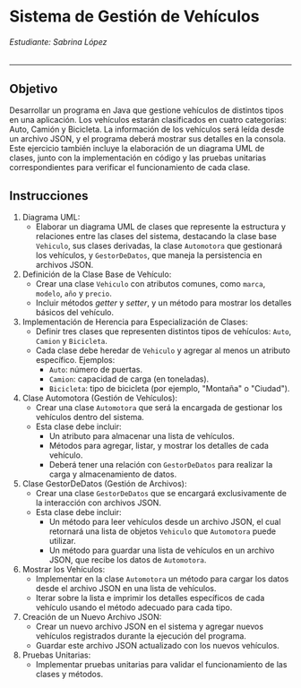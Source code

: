 # Sistema de Gestión de Vehículos
###### Estudiante: Sabrina López
***
## Objetivo
Desarrollar un programa en Java que gestione vehículos de distintos tipos en una
aplicación. Los vehículos estarán clasificados en cuatro categorías: Auto, Camión y
Bicicleta. La información de los vehículos será leída desde un archivo JSON, y el programa
deberá mostrar sus detalles en la consola. Este ejercicio también incluye la elaboración de
un diagrama UML de clases, junto con la implementación en código y las pruebas unitarias
correspondientes para verificar el funcionamiento de cada clase.

## Instrucciones
1. Diagrama UML:
   - Elaborar un diagrama UML de clases que represente la estructura y
   relaciones entre las clases del sistema, destacando la clase base `Vehiculo`,
   sus clases derivadas, la clase `Automotora` que gestionará los vehículos, y
   `GestorDeDatos`, que maneja la persistencia en archivos JSON.
2. Definición de la Clase Base de Vehículo:
   - Crear una clase `Vehiculo` con atributos comunes, como `marca`, `modelo`,
   `año` y `precio`.
   - Incluir métodos _getter_ y _setter_, y un método para mostrar los detalles básicos
   del vehículo.
3. Implementación de Herencia para Especialización de Clases:
   - Definir tres clases que representen distintos tipos de vehículos: `Auto`,
   `Camion` y `Bicicleta`.
   - Cada clase debe heredar de `Vehiculo` y agregar al menos un atributo
   específico. Ejemplos:
     - `Auto`: número de puertas.
     - `Camion`: capacidad de carga (en toneladas).
     - `Bicicleta`: tipo de bicicleta (por ejemplo, "Montaña" o "Ciudad").
4. Clase Automotora (Gestión de Vehículos):
   - Crear una clase `Automotora` que será la encargada de gestionar los
   vehículos dentro del sistema.
   - Esta clase debe incluir:
     - Un atributo para almacenar una lista de vehículos.
     - Métodos para agregar, listar, y mostrar los detalles de cada vehículo.
     - Deberá tener una relación con `GestorDeDatos` para realizar la carga
     y almacenamiento de datos.
5. Clase GestorDeDatos (Gestión de Archivos):
   - Crear una clase `GestorDeDatos` que se encargará exclusivamente de la
   interacción con archivos JSON.
   - Esta clase debe incluir:
     - Un método para leer vehículos desde un archivo JSON, el cual
     retornará una lista de objetos `Vehiculo` que `Automotora` puede
     utilizar.
     - Un método para guardar una lista de vehículos en un archivo JSON,
     que recibe los datos de `Automotora`.
6. Mostrar los Vehículos:
   - Implementar en la clase `Automotora` un método para cargar los datos
   desde el archivo JSON en una lista de vehículos.
   - Iterar sobre la lista e imprimir los detalles específicos de cada vehículo
   usando el método adecuado para cada tipo.
7. Creación de un Nuevo Archivo JSON:
   - Crear un nuevo archivo JSON en el sistema y agregar nuevos vehículos
   registrados durante la ejecución del programa.
   - Guardar este archivo JSON actualizado con los nuevos vehículos.
8. Pruebas Unitarias:
   - Implementar pruebas unitarias para validar el funcionamiento de las clases y
   métodos.